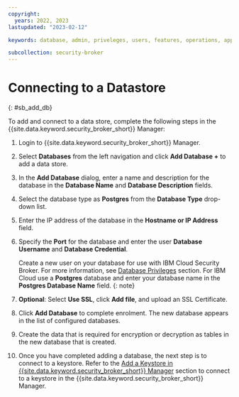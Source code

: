 ```yaml
---
copyright:
  years: 2022, 2023
lastupdated: "2023-02-12"

keywords: database, admin, priveleges, users, features, operations, application

subcollection: security-broker
---
```


# Connecting to a Datastore
{: #sb_add_db}

To add and connect to a data store, complete the following steps in the {{site.data.keyword.security_broker_short}} Manager:

1. Login to {{site.data.keyword.security_broker_short}} Manager.

2. Select **Databases** from the left navigation and click **Add Database +** to add a data store.

3. In the **Add Database** dialog, enter a name and description for the database in the **Database Name** and **Database Description** fields.

4. Select the database type as **Postgres** from the **Database Type** drop-down list.

5. Enter the IP address of the database in the **Hostname or IP Address** field.

6. Specify the **Port** for the database and enter the user **Database Username** and **Database Credential**.

    Create a new user on your database for use with IBM Cloud Security
    Broker. For more information, see [Database Privileges](/docs/security-broker?topic=security-broker-sb_db_priveleges) section.
    For IBM Cloud use a **Postgres** database and enter your database
    name in the **Postgres Database Name** field.
    {: note}

7. **Optional**: Select **Use SSL**, click **Add file**, and upload an SSL Certificate.

8. Click **Add Database** to complete enrolment. The new database appears in the list of configured databases.

9. Create the data that is required for encryption or decryption as tables in the new database that is created.

10. Once you have completed adding a database, the next step is to connect to a keystore. Refer to the [Add a Keystore in {{site.data.keyword.security_broker_short}} Manager](/docs/security-broker?topic=security-broker-sb_add_keystore) section to connect to a keystore in the {{site.data.keyword.security_broker_short}} Manager. 

